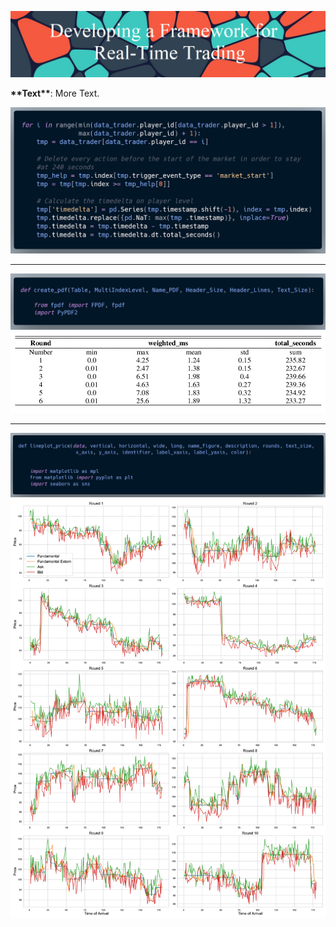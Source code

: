 ![](https://github.com/MarkMH/hft_data_analysis/blob/610b92388bec772b8e77c672ddb2d5eec674b3a5/images/banner_hft.png)

<p align="justify" style="text-align:justify"> 
<b>**Text**</b>: More Text.  
</p>


![](https://github.com/MarkMH/hft_data_analysis/blob/610b92388bec772b8e77c672ddb2d5eec674b3a5/images/hft_preprocessing.png)

---

![](https://github.com/MarkMH/hft_data_analysis/blob/610b92388bec772b8e77c672ddb2d5eec674b3a5/images/create_pdf.png)
![](https://github.com/MarkMH/hft_data_analysis/blob/610b92388bec772b8e77c672ddb2d5eec674b3a5/images/summary_ms_liq.png)

--- 

![](https://github.com/MarkMH/hft_data_analysis/blob/610b92388bec772b8e77c672ddb2d5eec674b3a5/images/lineplot_prices.png)
![](https://github.com/MarkMH/hft_data_analysis/blob/610b92388bec772b8e77c672ddb2d5eec674b3a5/images/p3_prices_all.png)
